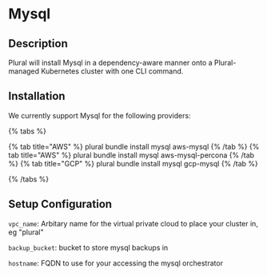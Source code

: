 
# Mysql

## Description

Plural will install Mysql in a dependency-aware manner onto a Plural-managed Kubernetes cluster with one CLI command.

## Installation

We currently support Mysql for the following providers:

{% tabs %}

{% tab title="AWS" %}
plural bundle install mysql aws-mysql
{% /tab %}
{% tab title="AWS" %}
plural bundle install mysql aws-mysql-percona
{% /tab %}
{% tab title="GCP" %}
plural bundle install mysql gcp-mysql
{% /tab %}

{% /tabs %}

## Setup Configuration

`vpc_name`: Arbitary name for the virtual private cloud to place your cluster in, eg "plural"

`backup_bucket`: bucket to store mysql backups in

`hostname`: FQDN to use for your accessing the mysql orchestrator


